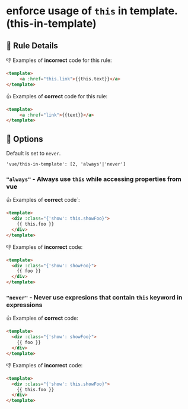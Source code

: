 # enforce usage of `this` in template. (this-in-template)

## :book: Rule Details

:-1: Examples of **incorrect** code for this rule:

```html
<template>
     <a :href="this.link">{{this.text}}</a>
</template>
```

:+1: Examples of **correct** code for this rule:

```html
<template>
     <a :href="link">{{text}}</a>
</template>
```

## :wrench: Options

Default is set to `never`.

```
'vue/this-in-template': [2, 'always'|'never']
```

### `"always"` - Always use `this` while accessing properties from vue

:+1: Examples of **correct** code`:

```html
<template>
  <div :class="{'show': this.showFoo}">
    {{ this.foo }}
  </div>
</template>
```

:-1: Examples of **incorrect** code:

```html
<template>
  <div :class="{'show': showFoo}">
    {{ foo }}
  </div>
</template>
```

### `"never"` - Never use expresions that contain `this` keyword in expressions

:+1: Examples of **correct** code:

```html
<template>
  <div :class="{'show': showFoo}">
    {{ foo }}
  </div>
</template>
```

:-1: Examples of **incorrect** code:

```html
<template>
  <div :class="{'show': this.showFoo}">
    {{ this.foo }}
  </div>
</template>
```
